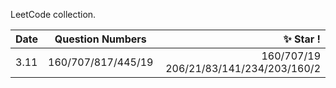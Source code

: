 LeetCode collection.

| Date | Question Numbers | :sparkles: Star ! |
| :--- | :--: | ---:|
| 3.11 | 160/707/817/445/19| 160/707/19   206/21/83/141/234/203/160/2|



